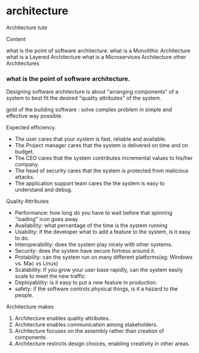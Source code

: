 # architecture
Architecture tute

Content

what is the point of software architecture.
what is a Monolithic Architecture
what is a Layered Architecture
what is a Microservices Architecture
other Architectures


### what is the point of software architecture.    

Designing software architecture is about "arranging components" of a system to best fit the desired "quality attributes" of the system.


gold of the building software :
solve complex problem in simple and effective way possible.   

Expected efficiency.

* The user cares that your system is fast, reliable and available.
* The Project manager cares that the system is delivered on time and on budget.   
* The CEO cares that the system contributes incremental values to his/her company.
* The head of security cares that the system is protected from malicious attacks.
* The application support team cares the the system is easy to understand and debug.


Quality Attributes

* Performance: how long do you have to wait before that spinning "loading" icon goes away.
* Availability: what percentage of the time is the system running
* Usability: if the developer what to add a feature to the system, is it easy to do.  
* Interoperability: does the system play nicely with other systems.
* Security: does the system have secure fortress around it.
* Protability: can the system run on many different platforms(eg: Windows vs. Mac vs Linux)
* Scalability: If you grow your user base rapidly, can the system easily scale to meet the new traffic.
* Deployability: is it easy to put a new feature in production.
* safety: if the software controls physical things, is it a hazard to the people.


Architecture makes   

1. Architecture enables quality attributes.
2. Architecture enables communication among stakeholders.
3. Architecture focuses on the assembly rather than creation of components.
4. Architecture restricts design choices, enabling creativity in other areas.

